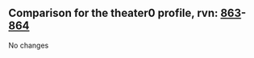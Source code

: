 ## Comparison for the theater0 profile, rvn: [863](https://github.com/PRO100KatYT/FortniteProfileRevisions/tree/main/profiles/theater0/863%20theater0.json)-[864](https://github.com/PRO100KatYT/FortniteProfileRevisions/tree/main/profiles/theater0/864%20theater0.json)

No changes
